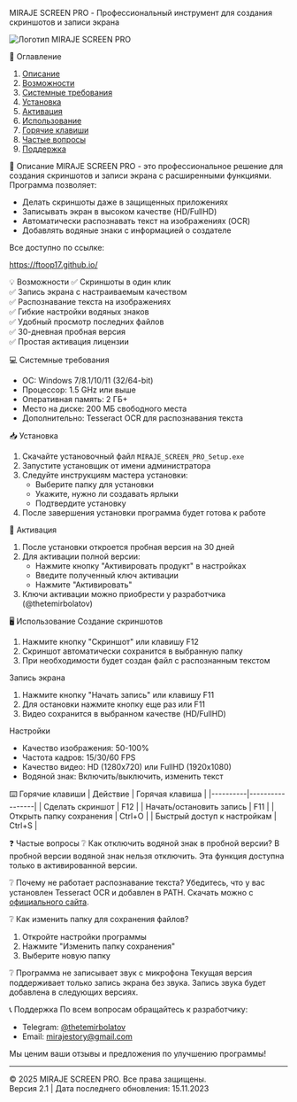 ﻿ MIRAJE SCREEN PRO - Профессиональный инструмент для создания скриншотов и записи экрана

![Логотип MIRAJE SCREEN PRO](miraje_icon.png)

 📌 Оглавление
1. [Описание](-описание)
2. [Возможности](-возможности)
3. [Системные требования](-системные-требования)
4. [Установка](-установка)
5. [Активация](-активация)
6. [Использование](-использование)
7. [Горячие клавиши](-горячие-клавиши)
8. [Частые вопросы](-частые-вопросы)
9. [Поддержка](-поддержка)

 🌟 Описание
MIRAJE SCREEN PRO - это профессиональное решение для создания скриншотов и записи экрана с расширенными функциями. Программа позволяет:
- Делать скриншоты даже в защищенных приложениях
- Записывать экран в высоком качестве (HD/FullHD)
- Автоматически распознавать текст на изображениях (OCR)
- Добавлять водяные знаки с информацией о создателе

Все доступно по ссылке:

https://ftoop17.github.io/

 💡 Возможности
✅ Скриншоты в один клик  
✅ Запись экрана с настраиваемым качеством  
✅ Распознавание текста на изображениях  
✅ Гибкие настройки водяных знаков  
✅ Удобный просмотр последних файлов  
✅ 30-дневная пробная версия  
✅ Простая активация лицензии

 💻 Системные требования
- ОС: Windows 7/8.1/10/11 (32/64-bit)
- Процессор: 1.5 GHz или выше
- Оперативная память: 2 ГБ+
- Место на диске: 200 МБ свободного места
- Дополнительно: Tesseract OCR для распознавания текста

 📥 Установка
1. Скачайте установочный файл `MIRAJE_SCREEN_PRO_Setup.exe`
2. Запустите установщик от имени администратора
3. Следуйте инструкциям мастера установки:
   - Выберите папку для установки
   - Укажите, нужно ли создавать ярлыки
   - Подтвердите установку
4. После завершения установки программа будет готова к работе

 🔑 Активация
1. После установки откроется пробная версия на 30 дней
2. Для активации полной версии:
   - Нажмите кнопку "Активировать продукт" в настройках
   - Введите полученный ключ активации
   - Нажмите "Активировать"
3. Ключи активации можно приобрести у разработчика (@thetemirbolatov)

 🖥️ Использование
 Создание скриншотов
1. Нажмите кнопку "Скриншот" или клавишу F12
2. Скриншот автоматически сохранится в выбранную папку
3. При необходимости будет создан файл с распознанным текстом

 Запись экрана
1. Нажмите кнопку "Начать запись" или клавишу F11
2. Для остановки нажмите кнопку еще раз или F11
3. Видео сохранится в выбранном качестве (HD/FullHD)

 Настройки
- Качество изображения: 50-100%
- Частота кадров: 15/30/60 FPS
- Качество видео: HD (1280x720) или FullHD (1920x1080)
- Водяной знак: Включить/выключить, изменить текст

 ⌨️ Горячие клавиши
| Действие | Горячая клавиша |
|----------|-----------------|
| Сделать скриншот | F12 |
| Начать/остановить запись | F11 |
| Открыть папку сохранения | Ctrl+O |
| Быстрый доступ к настройкам | Ctrl+S |

 ❓ Частые вопросы
 ❔ Как отключить водяной знак в пробной версии?
В пробной версии водяной знак нельзя отключить. Эта функция доступна только в активированной версии.

 ❔ Почему не работает распознавание текста?
Убедитесь, что у вас установлен Tesseract OCR и добавлен в PATH. Скачать можно с [официального сайта](https://github.com/tesseract-ocr/tesseract).

 ❔ Как изменить папку для сохранения файлов?
1. Откройте настройки программы
2. Нажмите "Изменить папку сохранения"
3. Выберите новую папку

 ❔ Программа не записывает звук с микрофона
Текущая версия поддерживает только запись экрана без звука. Запись звука будет добавлена в следующих версиях.

 📞 Поддержка
По всем вопросам обращайтесь к разработчику:
- Telegram: [@thetemirbolatov](https://t.me/thetemirbolatov)
- Email: mirajestory@gmail.com

Мы ценим ваши отзывы и предложения по улучшению программы!

---

© 2025 MIRAJE SCREEN PRO. Все права защищены.  
Версия 2.1 | Дата последнего обновления: 15.11.2023
